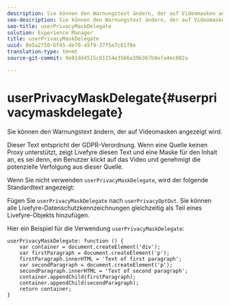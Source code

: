 ```yaml
---
description: Sie können den Warnungstext ändern, der auf Videomasken angezeigt wird.
seo-description: Sie können den Warnungstext ändern, der auf Videomasken angezeigt wird.
seo-title: userPrivacyMaskDelegate
solution: Experience Manager
title: userPrivacyMaskDelegate
uuid: 8e5a2750-bf45-4e70-a5f9-37f5e7c61f8e
translation-type: tm+mt
source-git-commit: 9e01dd4515c01154e3566a39b367b8efa4ec082a

---
```



# userPrivacyMaskDelegate{#userprivacymaskdelegate}

Sie können den Warnungstext ändern, der auf Videomasken angezeigt wird.

Dieser Text entspricht der GDPR-Verordnung. Wenn eine Quelle keinen Proxy unterstützt, zeigt Livefyre diesen Text und eine Maske für den Inhalt an, es sei denn, ein Benutzer klickt auf das Video und genehmigt die potenzielle Verfolgung aus dieser Quelle.

Wenn Sie nicht verwenden `userPrivacyMaskDelegate`, wird der folgende Standardtext angezeigt:

Fügen Sie `userPrivacyMaskDelegate` nach `userPrivacyOptOut`. Sie können alle Livefyre-Datenschutzkennzeichnungen gleichzeitig als Teil eines Livefyre-Objekts hinzufügen.

Hier ein Beispiel für die Verwendung `userPrivacyMaskDelegate`:

```
userPrivacyMaskDelegate: function () { 
    var container = document.createElement('div'); 
    var firstParagraph = document.createElement('p'); 
    firstParagraph.innerHTML = 'Text of first paragraph'; 
    var secondParagraph = document.createElement('p'); 
    secondParagraph.innerHTML = 'Text of second paragraph'; 
    container.appendChild(firstParagraph); 
    container.appendChild(secondParagraph); 
    return container; 
}
```
